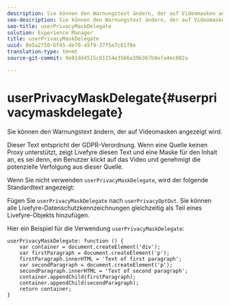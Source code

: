 ```yaml
---
description: Sie können den Warnungstext ändern, der auf Videomasken angezeigt wird.
seo-description: Sie können den Warnungstext ändern, der auf Videomasken angezeigt wird.
seo-title: userPrivacyMaskDelegate
solution: Experience Manager
title: userPrivacyMaskDelegate
uuid: 8e5a2750-bf45-4e70-a5f9-37f5e7c61f8e
translation-type: tm+mt
source-git-commit: 9e01dd4515c01154e3566a39b367b8efa4ec082a

---
```



# userPrivacyMaskDelegate{#userprivacymaskdelegate}

Sie können den Warnungstext ändern, der auf Videomasken angezeigt wird.

Dieser Text entspricht der GDPR-Verordnung. Wenn eine Quelle keinen Proxy unterstützt, zeigt Livefyre diesen Text und eine Maske für den Inhalt an, es sei denn, ein Benutzer klickt auf das Video und genehmigt die potenzielle Verfolgung aus dieser Quelle.

Wenn Sie nicht verwenden `userPrivacyMaskDelegate`, wird der folgende Standardtext angezeigt:

Fügen Sie `userPrivacyMaskDelegate` nach `userPrivacyOptOut`. Sie können alle Livefyre-Datenschutzkennzeichnungen gleichzeitig als Teil eines Livefyre-Objekts hinzufügen.

Hier ein Beispiel für die Verwendung `userPrivacyMaskDelegate`:

```
userPrivacyMaskDelegate: function () { 
    var container = document.createElement('div'); 
    var firstParagraph = document.createElement('p'); 
    firstParagraph.innerHTML = 'Text of first paragraph'; 
    var secondParagraph = document.createElement('p'); 
    secondParagraph.innerHTML = 'Text of second paragraph'; 
    container.appendChild(firstParagraph); 
    container.appendChild(secondParagraph); 
    return container; 
}
```
